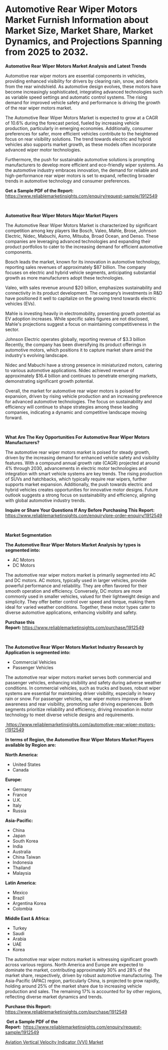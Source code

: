 <p><h1>Automotive Rear Wiper Motors Market Furnish Information about Market Size, Market Share, Market Dynamics, and Projections Spanning from 2025 to 2032.</h1></p><p><strong>Automotive Rear Wiper Motors Market Analysis and Latest Trends</strong></p>
<p><p>Automotive rear wiper motors are essential components in vehicles, providing enhanced visibility for drivers by clearing rain, snow, and debris from the rear windshield. As automotive design evolves, these motors have become increasingly sophisticated, integrating advanced technologies such as variable speed settings and automatic control systems. The rising demand for improved vehicle safety and performance is driving the growth of the rear wiper motors market.</p><p>The Automotive Rear Wiper Motors Market is expected to grow at a CAGR of 10.6% during the forecast period, fueled by increasing vehicle production, particularly in emerging economies. Additionally, consumer preferences for safer, more efficient vehicles contribute to the heightened focus on rear visibility solutions. The trend towards electric and hybrid vehicles also supports market growth, as these models often incorporate advanced wiper motor technologies.</p><p>Furthermore, the push for sustainable automotive solutions is prompting manufacturers to develop more efficient and eco-friendly wiper systems. As the automotive industry embraces innovation, the demand for reliable and high-performance rear wiper motors is set to expand, reflecting broader trends in automotive technology and consumer preferences.</p></p>
<p><strong>Get a Sample PDF of the Report:&nbsp;</strong> <a href="https://www.reliablemarketinsights.com/enquiry/request-sample/1912549?utm_campaign=3040&utm_medium=2&utm_source=Github&utm_content=ia&utm_term=31032025&utm_id=automotive-rear-wiper-motors">https://www.reliablemarketinsights.com/enquiry/request-sample/1912549</a></p>
<p>&nbsp;</p>
<p><strong>Automotive Rear Wiper Motors Major Market Players</strong></p>
<p><p>The Automotive Rear Wiper Motors Market is characterized by significant competition among key players like Bosch, Valeo, Mahle, Brose, Johnson Electric, Nidec, Mabuchi, Asmo, Mitsuba, Broad Ocean, and Denso. These companies are leveraging advanced technologies and expanding their product portfolios to cater to the increasing demand for efficient automotive components.</p><p>Bosch leads the market, known for its innovation in automotive technology, reporting sales revenues of approximately $87 billion. The company focuses on electric and hybrid vehicle segments, anticipating substantial growth as more manufacturers adopt these technologies.</p><p>Valeo, with sales revenue around $20 billion, emphasizes sustainability and connectivity in its product development. The company’s investments in R&D have positioned it well to capitalize on the growing trend towards electric vehicles (EVs).</p><p>Mahle is investing heavily in electromobility, presenting growth potential as EV adoption increases. While specific sales figures are not disclosed, Mahle's projections suggest a focus on maintaining competitiveness in the sector.</p><p>Johnson Electric operates globally, reporting revenue of $3.3 billion Recently, the company has been diversifying its product offerings in automotive motors, which positions it to capture market share amid the industry's evolving landscape.</p><p>Nidec and Mabuchi have a strong presence in miniaturized motors, catering to various automotive applications. Nidec achieved revenue of approximately $16.4 billion and continues to penetrate emerging markets, demonstrating significant growth potential.</p><p>Overall, the market for automotive rear wiper motors is poised for expansion, driven by rising vehicle production and an increasing preference for advanced automotive technologies. The focus on sustainability and efficiency will continue to shape strategies among these leading companies, indicating a dynamic and competitive landscape moving forward.</p></p>
<p>&nbsp;</p>
<p><strong>What Are The Key Opportunities For Automotive Rear Wiper Motors Manufacturers?</strong></p>
<p><p>The automotive rear wiper motors market is poised for steady growth, driven by the increasing demand for enhanced vehicle safety and visibility features. With a compound annual growth rate (CAGR) projected at around 4% through 2030, advancements in electric motor technologies and integration with smart vehicle systems are key trends. The rising production of SUVs and hatchbacks, which typically require rear wipers, further supports market expansion. Additionally, the push towards electric and hybrid vehicles creates opportunities for innovative motor designs. Future outlook suggests a strong focus on sustainability and efficiency, aligning with global automotive industry trends.</p></p>
<p><strong>Inquire or Share Your Questions If Any Before Purchasing This Report:</strong> <a href="https://www.reliablemarketinsights.com/enquiry/pre-order-enquiry/1912549?utm_campaign=3040&utm_medium=2&utm_source=Github&utm_content=ia&utm_term=31032025&utm_id=automotive-rear-wiper-motors">https://www.reliablemarketinsights.com/enquiry/pre-order-enquiry/1912549</a></p>
<p>&nbsp;</p>
<p><strong>Market Segmentation</strong></p>
<p><strong>The Automotive Rear Wiper Motors Market Analysis by types is segmented into:</strong></p>
<p><ul><li>AC Motors</li><li>DC Motors</li></ul></p>
<p><p>The automotive rear wiper motors market is primarily segmented into AC and DC motors. AC motors, typically used in larger vehicles, provide powerful performance and reliability. They are often favored for their smooth operation and efficiency. Conversely, DC motors are more commonly used in smaller vehicles, valued for their lightweight design and simplicity. They offer better control over speed and torque, making them ideal for varied weather conditions. Together, these motor types cater to diverse automotive applications, enhancing visibility and safety.</p></p>
<p><strong>Purchase this Report:&nbsp;</strong><a href="https://www.reliablemarketinsights.com/purchase/1912549?utm_campaign=3040&utm_medium=2&utm_source=Github&utm_content=ia&utm_term=31032025&utm_id=automotive-rear-wiper-motors">https://www.reliablemarketinsights.com/purchase/1912549</a></p>
<p>&nbsp;</p>
<p><strong>The Automotive Rear Wiper Motors Market Industry Research by Application is segmented into:</strong></p>
<p><ul><li>Commercial Vehicles</li><li>Passenger Vehicles</li></ul></p>
<p><p>The automotive rear wiper motors market serves both commercial and passenger vehicles, enhancing visibility and safety during adverse weather conditions. In commercial vehicles, such as trucks and buses, robust wiper systems are essential for maintaining driver visibility, especially in heavy rain or snow. For passenger vehicles, rear wiper motors improve driver awareness and rear visibility, promoting safer driving experiences. Both segments prioritize reliability and efficiency, driving innovation in motor technology to meet diverse vehicle designs and requirements.</p></p>
<p><a href="https://www.reliablemarketinsights.com/automotive-rear-wiper-motors-r1912549?utm_campaign=3040&utm_medium=2&utm_source=Github&utm_content=ia&utm_term=31032025&utm_id=automotive-rear-wiper-motors">&nbsp;https://www.reliablemarketinsights.com/automotive-rear-wiper-motors-r1912549</a></p>
<p><strong>In terms of Region, the Automotive Rear Wiper Motors Market Players available by Region are:</strong></p>
<p>
    <p> <strong> North America: </strong>
        <ul>
            <li>United States</li>
            <li>Canada</li>
        </ul>
        </p> 
    <p> <strong> Europe: </strong>
        <ul>
            <li>Germany</li>
            <li>France</li>
            <li>U.K.</li>
            <li>Italy</li>
            <li>Russia</li>
        </ul>
        </p> 
    <p> <strong> Asia-Pacific: </strong>
        <ul>
            <li>China</li>
            <li>Japan</li>
            <li>South Korea</li>
            <li>India</li>
            <li>Australia</li>
            <li>China Taiwan</li>
            <li>Indonesia</li>
            <li>Thailand</li>
            <li>Malaysia</li>
        </ul>
        </p> 
    <p> <strong> Latin America: </strong>
        <ul>
            <li>Mexico</li>
            <li>Brazil</li>
            <li>Argentina Korea</li>
            <li>Colombia</li>
        </ul>
        </p> 
    <p> <strong> Middle East & Africa: </strong>
        <ul>
            <li>Turkey</li>
            <li>Saudi</li>
            <li>Arabia</li>
            <li>UAE</li>
            <li>Korea</li>
        </ul>
    </p>
    </p>
<p><p>The automotive rear wiper motors market is witnessing significant growth across various regions. North America and Europe are expected to dominate the market, contributing approximately 30% and 28% of the market share, respectively, driven by robust automotive manufacturing. The Asia-Pacific (APAC) region, particularly China, is projected to grow rapidly, holding around 25% of the market share due to increasing vehicle production and sales. The remaining 17% is accounted for by other regions, reflecting diverse market dynamics and trends.</p></p>
<p><strong>Purchase this Report: </strong><a href="https://www.reliablemarketinsights.com/purchase/1912549?utm_campaign=3040&utm_medium=2&utm_source=Github&utm_content=ia&utm_term=31032025&utm_id=automotive-rear-wiper-motors">https://www.reliablemarketinsights.com/purchase/1912549</a></p>
<p>&nbsp;<strong>Get a Sample PDF of the Report:&nbsp;&nbsp;</strong><a href="https://www.reliablemarketinsights.com/enquiry/request-sample/1912549?utm_campaign=3040&utm_medium=2&utm_source=Github&utm_content=ia&utm_term=31032025&utm_id=automotive-rear-wiper-motors">https://www.reliablemarketinsights.com/enquiry/request-sample/1912549</a></p>
<p><strong></strong></p>
<p><p><a href="https://github.com/boysabotzoc/Market-Research-Report-List-1/blob/main/aviation-vertical-velocity-indicator-vvi-market.md?utm_campaign=3040&utm_medium=2&utm_source=Github&utm_content=ia&utm_term=31032025&utm_id=automotive-rear-wiper-motors">Aviation Vertical Velocity Indicator (VVI) Market</a></p></p>